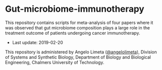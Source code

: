 # Gut-microbiome-immunotherapy

This repository contains scripts for meta-analysis of four papers where it was observed that gut microbiome composition plays a large role in the treatment outcome of patients undergoing cancer immunotherapy.

* Last update: 2019-02-20

This repository is administered by Angelo Limeta ([@angelolimeta](https://github.com/angelolimeta)), Division of Systems and Synthetic Biology, Department of Biology and Biological Engineering, Chalmers University of Technology.
